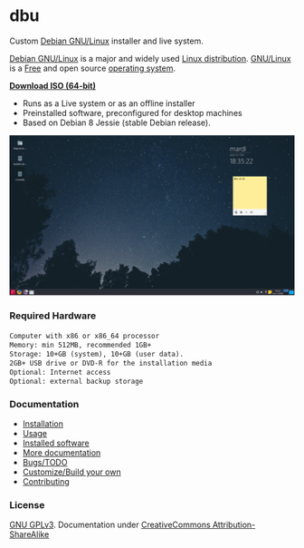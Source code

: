 # dbu

Custom [Debian GNU/Linux](http://www.debian.org/) installer and live system.

[Debian GNU/Linux](https://en.wikipedia.org/wiki/Debian) is a major and widely used [Linux distribution](https://en.wikipedia.org/wiki/Linux_distribution). [GNU/Linux](https://en.wikipedia.org/wiki/Linux) is a [Free](https://en.wikipedia.org/wiki/Free_software) and open source [operating system](https://en.wikipedia.org/wiki/Operating_system).

**[Download ISO (64-bit)](live-image-amd64.hybrid.iso)**

 * Runs as a Live system or as an offline installer
 * Preinstalled software, preconfigured for desktop machines
 * Based on Debian 8 Jessie (stable Debian release).

![](doc/screenshot-main.png)

### Required Hardware

    Computer with x86 or x86_64 processor
    Memory: min 512MB, recommended 1GB+
    Storage: 10+GB (system), 10+GB (user data).
    2GB+ USB drive or DVD-R for the installation media
    Optional: Internet access
    Optional: external backup storage


### Documentation

 * [Installation](doc/install.md)
 * [Usage](doc/usage.md)
 * [Installed software](doc/packages.md)
 * [More documentation](doc/more-docs.md)
 * [Bugs/TODO](TODO.md)
 * [Customize/Build your own](doc/custom.md)
 * [Contributing](doc/contributing.md)



### License

[GNU GPLv3](LICENSE). Documentation under [CreativeCommons Attribution-ShareAlike](LICENSE)
